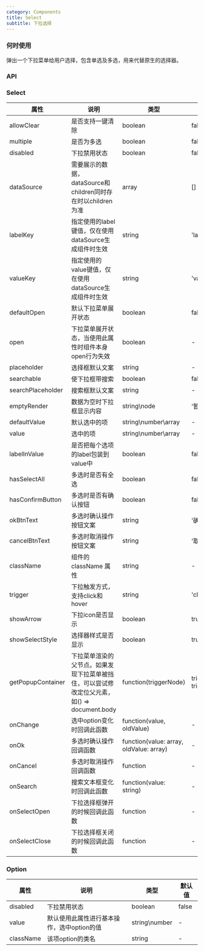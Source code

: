 ```yaml
---
category: Components
title: Select
subtitle: 下拉选择
---
```


### 何时使用
弹出一个下拉菜单给用户选择，包含单选及多选，用来代替原生的选择器。

### API
### Select
| 属性 | 说明 | 类型 | 默认值 |
| --- | --- | --- | --- |
| allowClear | 是否支持一键清除 | boolean | false |
| multiple | 是否为多选 | boolean | false |
| disabled | 下拉禁用状态 | boolean | false |
| dataSource | 需要展示的数据，dataSource和children同时存在时以children为准 | array | [] |
| labelKey | 指定使用的label键值，仅在使用dataSource生成组件时生效 | string | 'label' |
| valueKey | 指定使用的value键值，仅在使用dataSource生成组件时生效 | string | 'value' |
| defaultOpen | 默认下拉菜单展开状态 | boolean | false |
| open | 下拉菜单展开状态，当使用此属性时组件本身open行为失效 | boolean | - |
| placeholder | 选择框默认文案 | string | - |
| searchable | 使下拉框带搜索 | boolean | false |
| searchPlaceholder | 搜索框默认文案 | string | - |
| emptyRender | 数据为空时下拉框显示内容 | string\node | '暂时没有数据' |
| defaultValue | 默认选中的项 | string\number\array | - |
| value | 选中的项 | string\number\array | - |
| labelInValue | 是否把每个选项的label包装到value中 | boolean | false |
| hasSelectAll | 多选时是否有全选 | boolean | false |
| hasConfirmButton | 多选时是否有确认按钮 | boolean | false |
| okBtnText | 多选时确认操作按钮文案| string | '确认' |
| cancelBtnText | 多选时取消操作按钮文案 | string | '取消' |
| className | 组件的 className 属性 | string | - |
| trigger | 下拉触发方式，支持click和hover | string | 'click' |
| showArrow | 下拉icon是否显示 | boolean | true |
| showSelectStyle | 选择器样式是否显示 | boolean | true |
| getPopupContainer | 下拉菜单渲染的父节点。如果发现下拉菜单被挡住，可以尝试修改定位父元素，如() => document.body | function(triggerNode) | triggerNode => triggerNode.parentElement |
| onChange | 选中option变化时回调此函数 | function(value, oldValue) | - |
| onOk | 多选时确认操作回调函数| function(value: array, oldValue: array) | - |
| onCancel | 多选时取消操作回调函数 | function | - |
| onSearch | 搜索文本框变化时回调此函数 | function(value: string) | - |
| onSelectOpen | 下拉选择框弹开的时候回调此函数 | function | - |
| onSelectClose | 下拉选择框关闭的时候回调此函数 | function | - |

### Option
| 属性 | 说明 | 类型 | 默认值 |
| --- | --- | --- | --- |
| disabled | 下拉禁用状态 | boolean | false |
| value | 默认使用此属性进行基本操作，选中option的值 | string\number | - |
| className | 该项option的类名 | string | - |
